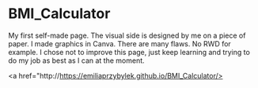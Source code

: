 # BMI_Calculator
My first self-made page. The visual side is designed by me on a piece of paper. I made graphics in Canva. There are many flaws. No RWD for example. I chose not to improve this page, just keep learning and trying to do my job as best as I can at the moment.

<a href="http://https://emiliaprzybylek.github.io/BMI_Calculator/><a/>
